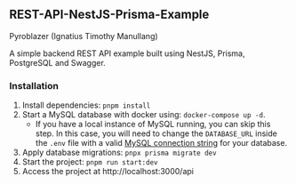 ## REST-API-NestJS-Prisma-Example

Pyroblazer (Ignatius Timothy Manullang)

A simple backend REST API example built using NestJS, Prisma, PostgreSQL and Swagger. 

### Installation

1. Install dependencies: `pnpm install`
2. Start a MySQL database with docker using: `docker-compose up -d`. 
    - If you have a local instance of MySQL running, you can skip this step. In this case, you will need to change the `DATABASE_URL` inside the `.env` file with a valid [MySQL connection string](https://www.prisma.io/docs/concepts/database-connectors/mysql#connection-details) for your database. 
3. Apply database migrations: `pnpx prisma migrate dev` 
4. Start the project:  `pnpm run start:dev`
5. Access the project at http://localhost:3000/api